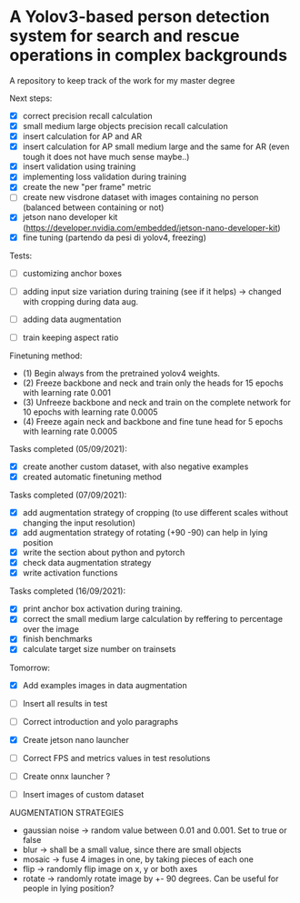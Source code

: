 # A Yolov3-based person detection system for search and rescue operations in complex backgrounds
A repository to keep track of the work for my master degree

Next steps:
- [X] correct precision recall calculation 
- [X] small medium large objects precision recall calculation 
- [X] insert calculation for AP and AR
- [X] insert calculation for AP small medium large and the same for AR (even tough it does not have much sense maybe..)
- [X] insert validation using training
- [X] implementing loss validation during training
- [X] create the new "per frame" metric 
- [ ] create new visdrone dataset with images containing no person (balanced between containing or not) 
- [X] jetson nano developer kit (https://developer.nvidia.com/embedded/jetson-nano-developer-kit)
- [X] fine tuning (partendo da pesi di yolov4, freezing) 

Tests:
- [ ] customizing anchor boxes 
- [ ] adding input size variation during training (see if it helps) -> changed with cropping during data aug.
- [ ] adding data augmentation
- [ ] train keeping aspect ratio 


Finetuning method: 
- (1) Begin always from the pretrained yolov4 weights. 
- (2) Freeze backbone and neck and train only the heads for 15 epochs with learning rate 0.001
- (3) Unfreeze backbone and neck and train on the complete network for 10 epochs with learning rate 0.0005
- (4) Freeze again neck and backbone and fine tune head for 5 epochs with learning rate 0.0005

Tasks completed (05/09/2021):
- [X] create another custom dataset, with also negative examples
- [X] created automatic finetuning method 

Tasks completed (07/09/2021):
- [X] add augmentation strategy of cropping (to use different scales without changing the input resolution)
- [X] add augmentation strategy of rotating (+90 -90) can help in lying position
- [X] write the section about python and pytorch 
- [X] check data augmentation strategy 
- [X] write activation functions 

Tasks completed (16/09/2021):
- [X] print anchor box activation during training.
- [X] correct the small medium large calculation by reffering to percentage over the image 
- [X] finish benchmarks
- [X] calculate target size number on trainsets

Tomorrow:
- [X] Add examples images in data augmentation 
- [ ] Insert all results in test
- [ ] Correct introduction and yolo paragraphs 
- [X] Create jetson nano launcher
- [ ] Correct FPS and metrics values in test resolutions 
- [ ] Create onnx launcher ? 
- [ ] Insert images of custom dataset 


AUGMENTATION STRATEGIES 
- gaussian noise -> random value between 0.01 and 0.001. Set to true or false 
- blur -> shall be a small value, since there are small objects 
- mosaic -> fuse 4 images in one, by taking pieces of each one
- flip -> randomly flip image on x, y or both axes 
- rotate -> randomly rotate image by +- 90 degrees. Can be useful for people in lying position? 
